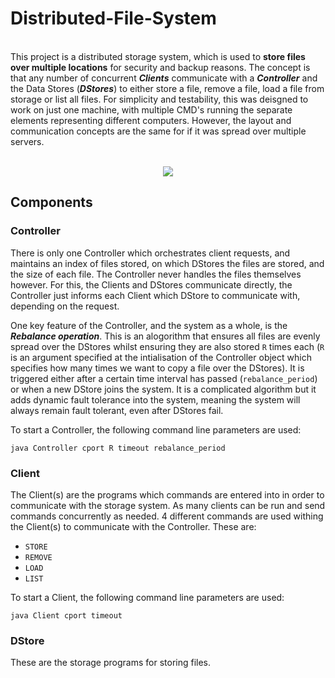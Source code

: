 # Distributed-File-System


<br/>This project is a distributed storage system, which is used to **store files over multiple locations** for security and backup reasons. 
The concept is that any number of concurrent _**Clients**_ communicate with a _**Controller**_ and the Data Stores (_**DStores**_) to either store a file, remove a file, load a file from storage or list all files.
For simplicity and testability, this was deisgned to work on just one machine, with multiple CMD's running the separate elements representing different computers.
However, the layout and communication concepts are the same for if it was spread over multiple servers.

<p align="center">
  <br/>
<img src="https://github.com/oranbramble/Distributed-File-System/assets/56357864/18f6fba9-d74a-4164-8b69-6a81f6069f8d">
</p>

## Components

### Controller

There is only one Controller which orchestrates client requests, and maintains an index of files stored, on which DStores the files are stored, and the size of each file. The Controller never handles the files themselves however. For this, the Clients and DStores communicate directly, the Controller just informs each Client which DStore to communicate with, depending on the request. 

One key feature of the Controller, and the system as a whole, is the _**Rebalance operation**_. This is an alogorithm that ensures all files are evenly spread over the DStores whilst ensuring they are also stored `R` times each (`R` is an argument specified at the intialisation of the Controller object which specifies how many times we want to copy a file over the DStores). It is triggered either after a certain time interval has passed (`rebalance_period`) or when a new DStore joins the system. It is a complicated algorithm but it adds dynamic fault tolerance into the system, meaning the system will always remain fault tolerant, even after DStores fail. 

To start a Controller, the following command line parameters are used:

```
java Controller cport R timeout rebalance_period
```


### Client

The Client(s) are the programs which commands are entered into in order to communicate with the storage system. As many clients can be run and send commands concurrently as needed. 4 different commands
are used withing the Client(s) to communicate with the Controller. These are:

- `STORE`
- `REMOVE`
- `LOAD`
- `LIST`

To start a Client, the following command line parameters are used:

```
java Client cport timeout
```

### DStore

These are the storage programs for storing files.
